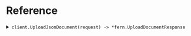 # Reference
<details><summary><code>client.UploadJsonDocument(request) -> *fern.UploadDocumentResponse</code></summary>
<dl>
<dd>

#### 🔌 Usage

<dl>
<dd>

<dl>
<dd>

```go
request := &fern.UploadDocumentRequest{}
client.UploadJsonDocument(
        context.TODO(),
        request,
    )
}
```
</dd>
</dl>
</dd>
</dl>

#### ⚙️ Parameters

<dl>
<dd>

<dl>
<dd>

**author:** `*string` 
    
</dd>
</dl>

<dl>
<dd>

**tags:** `[]string` 
    
</dd>
</dl>

<dl>
<dd>

**title:** `*string` 
    
</dd>
</dl>
</dd>
</dl>


</dd>
</dl>
</details>
